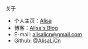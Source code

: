 关于

- 个人主页：[Alisa](http://www.alisali.cn/)
- 博客：[Alisa's Blog](https://blog.alisali.cn/)
- E-mail: [alisalicn@gmail.com](alisalicn@gmail.com)
- Github: [@AlisaLiCn](https://github.com/AlisaLiCn)
